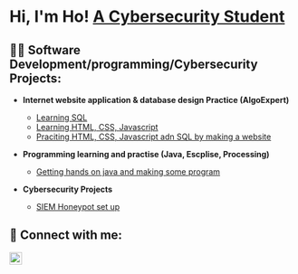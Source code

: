 <h1>Hi, I'm Ho! <a href="https://www.linkedin.com/in/siu-ho-yin-56030126a/"> A Cybersecurity Student</a></h1>

<h2>👨‍💻 Software Development/programming/Cybersecurity Projects:</h2>

- <b>Internet website application & database design Practice (AlgoExpert)</b>
  - [Learning SQL](https://github.com/Shecklock/SQL_first_try)
  - [Learning HTML, CSS, Javascript](https://github.com/Shecklock/First_time_getting_hands_on_html-CSS)
  - [Praciting HTML, CSS, Javascript adn SQL by making a website](https://github.com/Shecklock/Basic_online_projects_management_system)
    
- <b>Programming learning and practise (Java, Escplise, Processing)</b>
  - [Getting hands on java and making some program](https://github.com/Shecklock/Programming_summary)

- <b>Cybersecurity Projects</b>
  - [SIEM Honeypot set up](https://github.com/Shecklock/Simple-SIEM-Set-up-and-play)

<h2> 🤳 Connect with me:</h2>

[<img align="left" alt="JoshMadakor | LinkedIn" width="22px" src="https://cdn.jsdelivr.net/npm/simple-icons@v3/icons/linkedin.svg" />][linkedin]

[linkedin]: https://www.linkedin.com/in/siu-ho-yin-56030126a/

<!--
**joshmadakor1/joshmadakor1** is a ✨ _special_ ✨ repository because its `README.md` (this file) appears on your GitHub profile.

Here are some ideas to get you started:

- 🔭 I’m currently working on ...
- 🌱 I’m currently learning ...
- 👯 I’m looking to collaborate on ...
- 🤔 I’m looking for help with ...
- 💬 Ask me about ...
- 📫 How to reach me: ...
- 😄 Pronouns: ...
- ⚡ Fun fact: ...
-->
